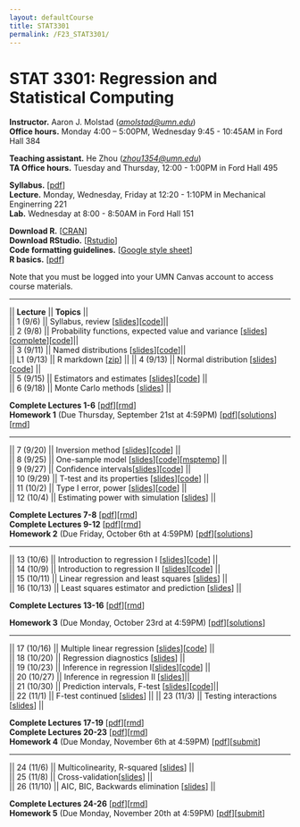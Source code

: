 ```yaml
---
layout: defaultCourse
title: STAT3301
permalink: /F23_STAT3301/
---
```


# STAT 3301: Regression and Statistical Computing 
**Instructor.** Aaron J. Molstad (*amolstad@umn.edu*)  
**Office hours.** Monday 4:00 – 5:00PM, Wednesday 9:45 - 10:45AM in Ford Hall 384  

**Teaching assistant.** He Zhou (*zhou1354@umn.edu*)  
**TA Office hours.** Tuesday and Thursday, 12:00 - 1:00PM in Ford Hall 495  

**Syllabus.** [[pdf](https://canvas.umn.edu/files/37590300/download?download_frd=1)]   
**Lecture.** Monday, Wednesday, Friday at 12:20 - 1:10PM in Mechanical Enginerring 221  
**Lab.** Wednesday at 8:00 - 8:50AM in Ford Hall 151  

**Download R.** [[CRAN](https://cran.r-project.org/)]  
**Download RStudio.** [[Rstudio](https://posit.co/download/rstudio-desktop/)]  
**Code formatting guidelines.** [[Google style sheet](https://web.stanford.edu/class/cs109l/unrestricted/resources/google-style.html)]  
**R basics.** [[pdf](https://cran.r-project.org/doc/contrib/Paradis-rdebuts_en.pdf)]  


Note that you must be logged into your UMN Canvas account to access course materials.   


----------------------

||  **Lecture** ||  **Topics** ||  
|| 1 (9/6)  || Syllabus, review [[slides](https://canvas.umn.edu/files/37590274/download?download_frd=1)][[code](https://canvas.umn.edu/files/37590284/download?download_frd=1)]||   
|| 2 (9/8)  || Probability functions, expected value and variance [[slides](https://canvas.umn.edu/files/37650895/download?download_frd=1)][[complete](https://canvas.umn.edu/files/37651287/download?download_frd=1)][[code](https://canvas.umn.edu/files/37651274/download?download_frd=1)]||   
|| 3 (9/11)  || Named distributions [[slides](https://canvas.umn.edu/files/37698603/download?download_frd=1)][[code](https://canvas.umn.edu/files/37699127/download?download_frd=1)]||  
|| L1 (9/13) || R markdown [[zip](https://canvas.umn.edu/files/37811239/download?download_frd=1)] || 
|| 4 (9/13) || Normal distribution [[slides](https://canvas.umn.edu/files/37757192/download?download_frd=1)][[code](https://canvas.umn.edu/files/37757214/download?download_frd=1)]  ||    
|| 5 (9/15) || Estimators and estimates [[slides](https://canvas.umn.edu/files/37811182/download?download_frd=1)][[code](https://canvas.umn.edu/files/37811440/download?download_frd=1)] ||  
|| 6 (9/18) || Monte Carlo methods [[slides](https://canvas.umn.edu/files/37862696/download?download_frd=1)] ||  
   
**Complete Lectures 1-6** [[pdf](https://canvas.umn.edu/files/38553322/download?download_frd=1)][[rmd](https://canvas.umn.edu/files/38553313/download?download_frd=1)]   
**Homework 1** (Due Thursday, September 21st at 4:59PM) [[pdf](https://canvas.umn.edu/files/37706333/download?download_frd=1)][[solutions](https://canvas.umn.edu/files/38020594/download?download_frd=1)][[rmd](https://canvas.umn.edu/files/38020596/download?download_frd=1)] 

----------------------


|| 7 (9/20) || Inversion method [[slides](https://canvas.umn.edu/files/37972329/download?download_frd=1)][[code](https://canvas.umn.edu/files/37972506/download?download_frd=1)] ||    
|| 8 (9/25) || One-sample model [[slides](https://canvas.umn.edu/files/38105404/download?download_frd=1)][[code](https://canvas.umn.edu/files/38105545/download?download_frd=1)][[msptemp](https://canvas.umn.edu/files/38105484/download?download_frd=1)] ||   
|| 9 (9/27) || Confidence intervals[[slides](https://canvas.umn.edu/files/38173213/download?download_frd=1)][[code](https://canvas.umn.edu/files/38173541/download?download_frd=1)] ||  
|| 10 (9/29) || T-test and its properties [[slides](https://canvas.umn.edu/files/38288040/download?download_frd=1)][[code](https://canvas.umn.edu/files/38227029/download?download_frd=1)] ||    
|| 11 (10/2) || Type I error, power [[slides](https://canvas.umn.edu/files/38290034/download?download_frd=1)][[code](https://canvas.umn.edu/files/38290848/download?download_frd=1)]  ||   
|| 12 (10/4) || Estimating power with simulation [[slides](https://canvas.umn.edu/files/38358089/download?download_frd=1)] ||    

**Complete Lectures 7-8** [[pdf](https://canvas.umn.edu/files/38553324/download?download_frd=1)][[rmd](https://canvas.umn.edu/files/38553318/download?download_frd=1)]  
**Complete Lectures 9-12** [[pdf](https://canvas.umn.edu/files/38553325/download?download_frd=1)][[rmd](https://canvas.umn.edu/files/38553319/download?download_frd=1)]     
**Homework 2** (Due Friday, October 6th at 4:59PM) [[pdf](https://canvas.umn.edu/files/38556535/download?download_frd=1)][[solutions](https://canvas.umn.edu/files/38500383/download?download_frd=1)]     

----------------------

|| 13 (10/6) || Introduction to regression I [[slides](https://canvas.umn.edu/files/38420844/download?download_frd=1)][[code](https://canvas.umn.edu/files/38420856/download?download_frd=1)] ||    
|| 14 (10/9) || Introduction to regression II [[slides](https://canvas.umn.edu/files/38489123/download?download_frd=1)][[code](https://canvas.umn.edu/files/38553961/download?download_frd=1)] ||  
|| 15 (10/11) || Linear regression and least squares [[slides](https://canvas.umn.edu/files/38552431/download?download_frd=1)] ||   
|| 16 (10/13) || Least squares estimator and prediction [[slides](https://canvas.umn.edu/files/38615436/download?download_frd=1)] ||  

 **Complete Lectures 13-16** [[pdf](https://canvas.umn.edu/files/38906433/download?download_frd=1)][[rmd](https://canvas.umn.edu/files/38906434/download?download_frd=1)]   


**Homework 3** (Due Monday, October 23rd at 4:59PM) [[pdf](https://canvas.umn.edu/files/38645429/download?download_frd=1)][[solutions](https://canvas.umn.edu/files/38922390/download?download_frd=1)]    

-------------------------

|| 17 (10/16) || Multiple linear regression [[slides](https://canvas.umn.edu/files/38672411/download?download_frd=1)][[code](https://canvas.umn.edu/files/38672414/download?download_frd=1)] ||  
|| 18 (10/20) || Regression diagnostics [[slides](https://canvas.umn.edu/files/38800329/download?download_frd=1)] ||   
|| 19 (10/23) || Inference in regression I[[slides](https://canvas.umn.edu/files/38855828/download?download_frd=1)][[code](https://canvas.umn.edu/files/38855934/download?download_frd=1)] ||     
|| 20 (10/27) ||  Inference in regression II [[slides](https://canvas.umn.edu/files/38978383/download?download_frd=1)]||     
|| 21 (10/30) ||  Prediction intervals, F-test  [[slides](https://canvas.umn.edu/files/39028290/download?download_frd=1)][[code](https://canvas.umn.edu/files/39028503/download?download_frd=1)]||     
|| 22 (11/1) ||  F-test continued [[slides](https://canvas.umn.edu/files/39093974/download?download_frd=1)] || 
|| 23 (11/3) || Testing interactions [[slides](https://canvas.umn.edu/files/39148898/download?download_frd=1)] || 


**Complete Lectures 17-19** [[pdf](https://canvas.umn.edu/files/39029761/download?download_frd=1)][[rmd](https://canvas.umn.edu/files/39029764/download?download_frd=1)]   
**Complete Lectures 20-23** [[pdf](https://canvas.umn.edu/files/39029759/download?download_frd=1)][[rmd](https://canvas.umn.edu/files/39029762/download?download_frd=1)]   
**Homework 4** (Due Monday, November 6th at 4:59PM) [[pdf](https://canvas.umn.edu/files/39140761/download?download_frd=1)][[submit](https://canvas.umn.edu/courses/389122/assignments/3503812)]  

-------------------------

|| 24 (11/6) || Multicolinearity, R-squared [[slides](https://canvas.umn.edu/files/39207426/download?download_frd=1)] ||   
|| 25 (11/8) || Cross-validation[[slides](https://canvas.umn.edu/files/39283797/download?download_frd=1)] ||   
|| 26 (11/10) || AIC, BIC, Backwards elimination [[slides](https://canvas.umn.edu/files/39340164/download?download_frd=1)] ||   


**Complete Lectures 24-26** [[pdf](https://canvas.umn.edu/files/39208589/download?download_frd=1)][[rmd](https://canvas.umn.edu/files/39208590/download?download_frd=1)]  
**Homework 5** (Due Monday, November 20th at 4:59PM) [[pdf](https://canvas.umn.edu/files/39334540/download?download_frd=1)][[submit](https://canvas.umn.edu/courses/389122/assignments/3520367)]  
